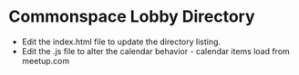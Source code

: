 Commonspace Lobby Directory
===========================

* Edit the index.html file to update the directory listing.
* Edit the .js file to alter the calendar behavior - calendar items load from meetup.com
